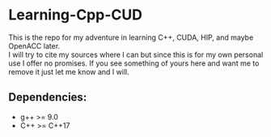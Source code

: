 # Learning-Cpp-CUD
This is the repo for my adventure in learning C++, CUDA, HIP, and maybe OpenACC later.  
I will try to cite my sources where I can but since this is for my own personal use I
offer no promises.  If you see something of yours here and want me to remove it just let me know and I will.

## Dependencies:
* g++ >= 9.0
* C++ >= C++17 




